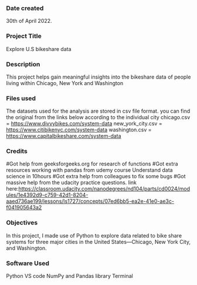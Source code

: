 
### Date created
30th of April 2022.

### Project Title
Explore U.S bikeshare data

### Description
This project helps gain meaningful insights into the bikeshare data of people living within Chicago, New York and Washington

### Files used
The datasets used for the analysis are stored in csv file format. you can find the original from the links below according to the individual city 
chicago.csv = https://www.divvybikes.com/system-data
new_york_city.csv = https://www.citibikenyc.com/system-data
washington.csv = https://www.capitalbikeshare.com/system-data


### Credits
#Got help from geeksforgeeks.org for research of functions
#Got extra resources working with pandas from udemy course Understand data science in 10hours
#Got extra help from colleagues to fix some bugs
#Got massive help from the udacity practice questions. link here:https://classroom.udacity.com/nanodegrees/nd104/parts/cd0024/modules/1e4392d9-c759-42d1-8204-aaed736ae199/lessons/ls1727/concepts/07ed6bb5-ea2e-41e0-ae3c-f041905643a2

### Objectives
In this project, I made use of Python to explore data related to bike share systems for three major cities in the United States—Chicago, New York City, and Washington.


### Software Used
Python
VS code
NumPy and Pandas library
Terminal